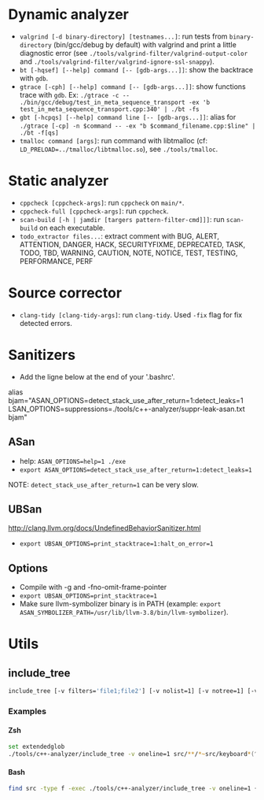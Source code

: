 # Dynamic analyzer

- `valgrind [-d binary-directory] [testnames...]`: run tests from `binary-directory` (bin/gcc/debug by default) with valgrind and print a little diagnostic error (see `./tools/valgrind-filter/valgrind-output-color` and `./tools/valgrind-filter/valgrind-ignore-ssl-snappy`).
- `bt [-hqsef] [--help] command [-- [gdb-args...]]`: show the backtrace with `gdb`.
- `gtrace [-cph] [--help] command [-- [gdb-args...]]`: show functions trace with `gdb`.
Ex: `./gtrace -c -- ./bin/gcc/debug/test_in_meta_sequence_transport -ex 'b test_in_meta_sequence_transport.cpp:340' | ./bt -fs`
- `gbt [-hcpqs] [--help] command line [-- [gdb-args...]]`: alias for `./gtrace [-cp] -n $command -- -ex "b $command_filename.cpp:$line" | ./bt -f[qs]`
- `tmalloc command [args]`: run command with libtmalloc (cf: `LD_PRELOAD=../tmalloc/libtmalloc.so`), see `./tools/tmalloc`.

# Static analyzer

- `cppcheck [cppcheck-args]`: run `cppcheck` on `main/*`.
- `cppcheck-full [cppcheck-args]`: run `cppcheck`.
- `scan-build [-h | jamdir [targers pattern-filter-cmd]]]`: run `scan-build` on each executable.
- `todo_extractor files...`: extract comment with BUG, ALERT, ATTENTION, DANGER, HACK, SECURITYFIXME, DEPRECATED, TASK, TODO, TBD, WARNING, CAUTION, NOTE, NOTICE, TEST, TESTING, PERFORMANCE, PERF

# Source corrector

- `clang-tidy [clang-tidy-args]`: run `clang-tidy`. Used `-fix` flag for fix detected errors.

# Sanitizers

- Add the ligne below at the end of your '.bashrc'.

alias bjam="ASAN_OPTIONS=detect_stack_use_after_return=1:detect_leaks=1 LSAN_OPTIONS=suppressions=./tools/c++-analyzer/suppr-leak-asan.txt bjam"

## ASan

 - help: `ASAN_OPTIONS=help=1 ./exe`
 - `export ASAN_OPTIONS=detect_stack_use_after_return=1:detect_leaks=1`

NOTE: `detect_stack_use_after_return=1` can be very slow.

## UBSan

http://clang.llvm.org/docs/UndefinedBehaviorSanitizer.html

 -  `export UBSAN_OPTIONS=print_stacktrace=1:halt_on_error=1`

## Options

- Compile with -g and -fno-omit-frame-pointer
- `export UBSAN_OPTIONS=print_stacktrace=1`
- Make sure llvm-symbolizer binary is in PATH (example: `export ASAN_SYMBOLIZER_PATH=/usr/lib/llvm-3.8/bin/llvm-symbolizer`).

# Utils

## include_tree

```bash
include_tree [-v filters='file1;file2'] [-v nolist=1] [-v notree=1] [-v oneline=1] [-v headeronly=1] files
```

### Examples

#### Zsh

```zsh
set extendedglob
./tools/c++-analyzer/include_tree -v oneline=1 src/**/*~src/keyboard*(^/) tests/includes/test-only/**/*(^/) tests/mod/rdp/test_rdp.cpp
```

#### Bash

```bash
find src -type f -exec ./tools/c++-analyzer/include_tree -v oneline=1 {} +
```

